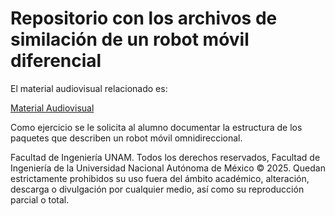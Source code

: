 # Repositorio con los archivos de similación de un robot móvil diferencial


El material audiovisual relacionado es:

[Material Audiovisual](https://youtu.be/0T26xqts6zA)

Como ejercicio se le solicita al alumno documentar la estructura de los paquetes que describen un robot móvil omnidireccional. 


Facultad de Ingeniería UNAM. Todos los derechos reservados, Facultad de Ingeniería de la Universidad Nacional Autónoma de México © 2025. Quedan estrictamente prohibidos su uso fuera del ámbito académico, alteración, descarga o divulgación por cualquier medio, así como su reproducción parcial o total.
